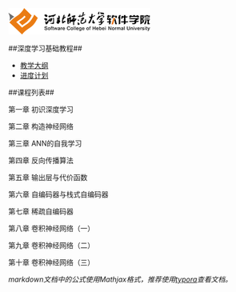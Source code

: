 ![](./images/logo.png)

##深度学习基础教程##

* [教学大纲](./materials/syllabus.md)
* [进度计划](./materials/schedule.md)

##课程列表##

第一章 初识深度学习

第二章 构造神经网络

第三章 ANN的自我学习

第四章 反向传播算法

第五章 输出层与代价函数

第六章 自编码器与栈式自编码器

第七章 稀疏自编码器

第八章 卷积神经网络（一）

第九章 卷积神经网络（二）

第十章 卷积神经网络（三）



*markdown文档中的公式使用Mathjax格式，推荐使用[typora](https://typora.io/)查看文档。*